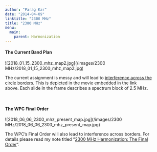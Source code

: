 ```yaml
---
author: "Parag Kar"
date: "2014-04-09"
linktitle: "2300 MHz"
title: "2300 MHz"
menu:
  main:
    parent: Harmonization
---
```



#### The Current Band Plan

![2018_01_15_2300_mhz_map2.jpg](/images/2300 MHz/2018_01_15_2300_mhz_map2.jpg)

The current assignment is messy and will lead to [interference across the circle borders](https://www.youtube.com/watch?v=IBLtv_dyraM&amp;feature=youtu.be). This is depicted in the movie embedded in the link above. Each slide in the frame describes a spectrum block of 2.5 MHz.

 

#### The WPC Final Order

![2018_06_06_2300_mhz_present_map.jpg](/images/2300 MHz/2018_06_06_2300_mhz_present_map.jpg)

The WPC’s Final Order will also lead to interference across borders. For details please read my note titled “[2300 MHz Harmonization: The Final Order](https://www.linkedin.com/pulse/2300-mhz-harmonization-final-order-parag-kar/)“.

